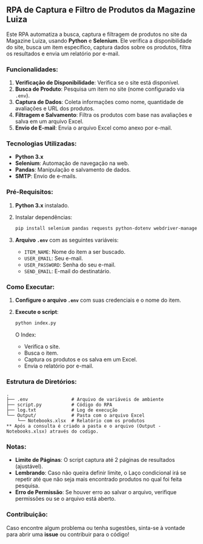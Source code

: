 ## RPA de Captura e Filtro de Produtos da Magazine Luiza

Este RPA automatiza a busca, captura e filtragem de produtos no site da Magazine Luiza, usando **Python** e **Selenium**. Ele verifica a disponibilidade do site, busca um item específico, captura dados sobre os produtos, filtra os resultados e envia um relatório por e-mail.

### Funcionalidades:

1. **Verificação de Disponibilidade**: Verifica se o site está disponível.
2. **Busca de Produto**: Pesquisa um item no site (nome configurado via `.env`).
3. **Captura de Dados**: Coleta informações como nome, quantidade de avaliações e URL dos produtos.
4. **Filtragem e Salvamento**: Filtra os produtos com base nas avaliações e salva em um arquivo Excel.
5. **Envio de E-mail**: Envia o arquivo Excel como anexo por e-mail.

### Tecnologias Utilizadas:

- **Python 3.x**
- **Selenium**: Automação de navegação na web.
- **Pandas**: Manipulação e salvamento de dados.
- **SMTP**: Envio de e-mails.

### Pré-Requisitos:

1. **Python 3.x** instalado.
2. Instalar dependências:

   ```bash
   pip install selenium pandas requests python-dotenv webdriver-manager
   ```

3. **Arquivo `.env`** com as seguintes variáveis:
   - `ITEM_NAME`: Nome do item a ser buscado.
   - `USER_EMAIL`: Seu e-mail.
   - `USER_PASSWORD`: Senha do seu e-mail.
   - `SEND_EMAIL`: E-mail do destinatário.

### Como Executar:

1. **Configure o arquivo `.env`** com suas credenciais e o nome do item.
2. **Execute o script**:

   ```bash
   python index.py
   ```

   O Index:
   - Verifica o site.
   - Busca o item.
   - Captura os produtos e os salva em um Excel.
   - Envia o relatório por e-mail.

### Estrutura de Diretórios:

```
.
├── .env                # Arquivo de variáveis de ambiente
├── script.py           # Código do RPA
├── log.txt             # Log de execução
└── Output/             # Pasta com o arquivo Excel 
    └── Notebooks.xlsx  # Relatório com os produtos
** Após a consulta é criado a pasta e o arquivo (Output - Notebooks.xlsx) através do codigo.
```

### Notas:

- **Limite de Páginas**: O script captura até 2 páginas de resultados (ajustável).
- **Lembrando**: Caso não queira definir limite, o Laço condicional irá se repetir até que não seja mais encontrado produtos no qual foi feita pesquisa.
- **Erro de Permissão**: Se houver erro ao salvar o arquivo, verifique permissões ou se o arquivo está aberto.

### Contribuição:

Caso encontre algum problema ou tenha sugestões, sinta-se à vontade para abrir uma **issue** ou contribuir para o código!

